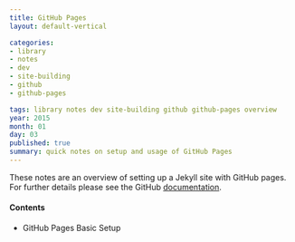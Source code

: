 ```yaml
---
title: GitHub Pages
layout: default-vertical

categories:
- library
- notes
- dev
- site-building
- github
- github-pages

tags: library notes dev site-building github github-pages overview
year: 2015
month: 01
day: 03
published: true
summary: quick notes on setup and usage of GitHub Pages
---
```


These notes are an overview of setting up a Jekyll site with GitHub pages. For further details please see the GitHub [documentation](https://pages.github.com/).

#### Contents
* GitHub Pages Basic Setup

